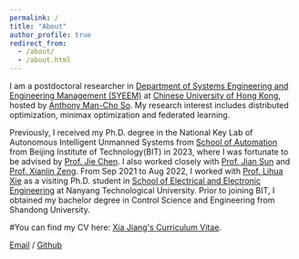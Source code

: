 ```yaml
---
permalink: /
title: "About"
author_profile: true
redirect_from: 
  - /about/
  - /about.html
---
```


I am a postdoctoral researcher in [Department of Systems Engineering and Engineering Management (SYEEM)](https://www.se.cuhk.edu.hk/) at [Chinese University of Hong Kong](https://www.cuhk.edu.hk/), hosted by [Anthony Man-Cho So](https://www.se.cuhk.edu.hk/people/academic-staff/prof-so-man-cho-anthony/). My research interest includes distributed optimization, minimax optimization and federated learning.

Previously, I received my Ph.D. degree in the National Key Lab of Autonomous
Intelligent Unmanned Systems from [School of Automation](https://ac.bit.edu.cn/) from Beijing Institute of Technology(BIT) in 2023, where I was fortunate to be advised by [Prof. Jie Chen](https://scholar.google.com/citations?user=bRgX19EAAAAJ&hl=zh-CN). I also worked closely with [Prof. Jian Sun](https://scholar.google.com/citations?user=_Cr-_0cAAAAJ&hl=zh-CN) and [Prof. Xianlin Zeng](https://scholar.google.com/citations?user=S4KS0noAAAAJ&hl=zh-CN). From Sep 2021 to Aug 2022, I worked with [Prof. Lihua Xie](https://personal.ntu.edu.sg/elhxie/) as a visiting Ph.D. student in [School of Electrical and Electronic Engineering](https://www.ntu.edu.sg/eee) at Nanyang Technological University. Prior to joining BIT, I obtained my bachelor degree in Control Science and Engineering from Shandong University.

#You can find my CV here: [Xia Jiang's Curriculum Vitae](../assets/XiaJiang.pdf).

[Email](mailto:xiajiang@cuhk.edu.hk) / [Github](https://github.com/managerjiang) 


